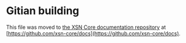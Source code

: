 Gitian building
================

This file was moved to [the XSN Core documentation repository](https://github.com/xsn-core/docs/blob/master/gitian-building.md) at [https://github.com/xsn-core/docs](https://github.com/xsn-core/docs).
